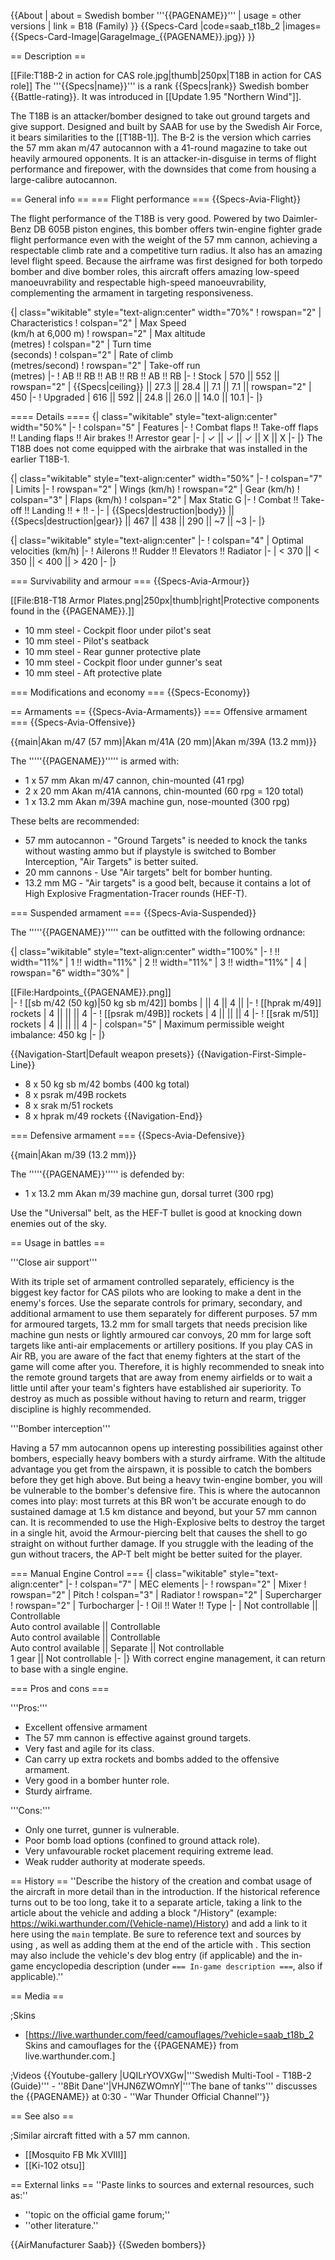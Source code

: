 {{About
| about = Swedish bomber '''{{PAGENAME}}'''
| usage = other versions
| link = B18 (Family)
}}
{{Specs-Card
|code=saab_t18b_2
|images={{Specs-Card-Image|GarageImage_{{PAGENAME}}.jpg}}
}}

== Description ==
<!-- ''In the description, the first part should be about the history of and the creation and combat usage of the aircraft, as well as its key features. In the second part, tell the reader about the aircraft in the game. Insert a screenshot of the vehicle, so that if the novice player does not remember the vehicle by name, he will immediately understand what kind of vehicle the article is talking about.'' -->
[[File:T18B-2 in action for CAS role.jpg|thumb|250px|T18B in action for CAS role]]
The '''{{Specs|name}}''' is a rank {{Specs|rank}} Swedish bomber {{Battle-rating}}. It was introduced in [[Update 1.95 "Northern Wind"]].

The T18B is an attacker/bomber designed to take out ground targets and give support. Designed and built by SAAB for use by the Swedish Air Force, it bears similarities to the [[T18B-1]]. The B-2 is the version which carries the 57 mm akan m/47 autocannon with a 41-round magazine to take out heavily armoured opponents. It is an attacker-in-disguise in terms of flight performance and firepower, with the downsides that come from housing a large-calibre autocannon.

== General info ==
=== Flight performance ===
{{Specs-Avia-Flight}}
<!-- ''Describe how the aircraft behaves in the air. Speed, manoeuvrability, acceleration and allowable loads - these are the most important characteristics of the vehicle.'' -->

The flight performance of the T18B is very good. Powered by two Daimler-Benz DB 605B piston engines, this bomber offers twin-engine fighter grade flight performance even with the weight of the 57 mm cannon, achieving a respectable climb rate and a competitive turn radius. It also has an amazing level flight speed. Because the airframe was first designed for both torpedo bomber and dive bomber roles, this aircraft offers amazing low-speed manoeuvrability and respectable high-speed manoeuvrability, complementing the armament in targeting responsiveness.

{| class="wikitable" style="text-align:center" width="70%"
! rowspan="2" | Characteristics
! colspan="2" | Max Speed<br>(km/h at 6,000 m)
! rowspan="2" | Max altitude<br>(metres)
! colspan="2" | Turn time<br>(seconds)
! colspan="2" | Rate of climb<br>(metres/second)
! rowspan="2" | Take-off run<br>(metres)
|-
! AB !! RB !! AB !! RB !! AB !! RB
|-
! Stock
| 570 || 552 || rowspan="2" | {{Specs|ceiling}} || 27.3 || 28.4 || 7.1 || 7.1 || rowspan="2" | 450
|-
! Upgraded
| 616 || 592 || 24.8 || 26.0 || 14.0 || 10.1
|-
|}

==== Details ====
{| class="wikitable" style="text-align:center" width="50%"
|-
! colspan="5" | Features
|-
! Combat flaps !! Take-off flaps !! Landing flaps !! Air brakes !! Arrestor gear
|-
| ✓ || ✓ || ✓ || X || X     <!-- ✓ -->
|-
|}
The T18B does not come equipped with the airbrake that was installed in the earlier T18B-1.

{| class="wikitable" style="text-align:center" width="50%"
|-
! colspan="7" | Limits
|-
! rowspan="2" | Wings (km/h)
! rowspan="2" | Gear (km/h)
! colspan="3" | Flaps (km/h)
! colspan="2" | Max Static G
|-
! Combat !! Take-off !! Landing !! + !! -
|-
| {{Specs|destruction|body}} || {{Specs|destruction|gear}} || 467 || 438 || 290 || ~7 || ~3
|-
|}

{| class="wikitable" style="text-align:center"
|-
! colspan="4" | Optimal velocities (km/h)
|-
! Ailerons !! Rudder !! Elevators !! Radiator
|-
| < 370 || < 350 || < 400 || > 420
|-
|}

=== Survivability and armour ===
{{Specs-Avia-Armour}}
<!-- ''Examine the survivability of the aircraft. Note how vulnerable the structure is and how secure the pilot is, whether the fuel tanks are armoured, etc. Describe the armour, if there is any, and also mention the vulnerability of other critical aircraft systems.'' -->
[[File:B18-T18 Armor Plates.png|250px|thumb|right|Protective components found in the {{PAGENAME}}.]]

* 10 mm steel - Cockpit floor under pilot's seat
* 10 mm steel - Pilot's seatback
* 10 mm steel - Rear gunner protective plate
* 10 mm steel - Cockpit floor under gunner's seat
* 10 mm steel - Aft protective plate

=== Modifications and economy ===
{{Specs-Economy}}

== Armaments ==
{{Specs-Avia-Armaments}}
=== Offensive armament ===
{{Specs-Avia-Offensive}}
<!-- ''Describe the offensive armament of the aircraft, if any. Describe how effective the cannons and machine guns are in a battle, and also what belts or drums are better to use. If there is no offensive weaponry, delete this subsection.'' -->
{{main|Akan m/47 (57 mm)|Akan m/41A (20 mm)|Akan m/39A (13.2 mm)}}

The '''''{{PAGENAME}}''''' is armed with:

* 1 x 57 mm Akan m/47 cannon, chin-mounted (41 rpg)
* 2 x 20 mm Akan m/41A cannons, chin-mounted (60 rpg = 120 total)
* 1 x 13.2 mm Akan m/39A machine gun, nose-mounted (300 rpg)

These belts are recommended:

* 57 mm autocannon - "Ground Targets" is needed to knock the tanks without wasting ammo but if playstyle is switched to Bomber Interception, "Air Targets" is better suited.
* 20 mm cannons - Use "Air targets" belt for bomber hunting.
* 13.2 mm MG - "Air targets" is a good belt, because it contains a lot of High Explosive Fragmentation-Tracer rounds (HEF-T).

=== Suspended armament ===
{{Specs-Avia-Suspended}}
<!-- ''Describe the aircraft's suspended armament: additional cannons under the wings, bombs, rockets and torpedoes. This section is especially important for bombers and attackers. If there is no suspended weaponry remove this subsection.'' -->

The '''''{{PAGENAME}}''''' can be outfitted with the following ordnance:

{| class="wikitable" style="text-align:center" width="100%"
|-
! !! width="11%" | 1 !! width="11%" | 2 !! width="11%" | 3 !! width="11%" | 4
| rowspan="6" width="30%" | <div class="ttx-image">[[File:Hardpoints_{{PAGENAME}}.png]]</div>
|-
! [[sb m/42 (50 kg)|50 kg sb m/42]] bombs
| || 4 || 4 ||
|-
! [[hprak m/49]] rockets
| 4 || || || 4
|-
! [[psrak m/49B]] rockets
| 4 || || || 4
|-
! [[srak m/51]] rockets
| 4 || || || 4
|-
| colspan="5" | Maximum permissible weight imbalance: 450 kg
|-
|}

{{Navigation-Start|Default weapon presets}}
{{Navigation-First-Simple-Line}}
* 8 x 50 kg sb m/42 bombs (400 kg total)
* 8 x psrak m/49B rockets
* 8 x srak m/51 rockets
* 8 x hprak m/49 rockets
{{Navigation-End}}

=== Defensive armament ===
{{Specs-Avia-Defensive}}
<!-- ''Defensive armament with turret machine guns or cannons, crewed by gunners. Examine the number of gunners and what belts or drums are better to use. If defensive weaponry is not available, remove this subsection.'' -->
{{main|Akan m/39 (13.2 mm)}}

The '''''{{PAGENAME}}''''' is defended by:

* 1 x 13.2 mm Akan m/39 machine gun, dorsal turret (300 rpg)

Use the "Universal" belt, as the HEF-T bullet is good at knocking down enemies out of the sky.

== Usage in battles ==
<!-- ''Describe the tactics of playing in the aircraft, the features of using aircraft in a team and advice on tactics. Refrain from creating a "guide" - do not impose a single point of view, but instead, give the reader food for thought. Examine the most dangerous enemies and give recommendations on fighting them. If necessary, note the specifics of the game in different modes (AB, RB, SB).'' -->

'''Close air support'''

With its triple set of armament controlled separately, efficiency is the biggest key factor for CAS pilots who are looking to make a dent in the enemy's forces. Use the separate controls for primary, secondary, and additional armament to use them separately for different purposes. 57 mm for armoured targets, 13.2 mm for small targets that needs precision like machine gun nests or lightly armoured car convoys, 20 mm for large soft targets like anti-air emplacements or artillery positions. If you play CAS in Air RB, you are aware of the fact that enemy fighters at the start of the game will come after you. Therefore, it is highly recommended to sneak into the remote ground targets that are away from enemy airfields or to wait a little until after your team's fighters have established air superiority. To destroy as much as possible without having to return and rearm, trigger discipline is highly recommended.

'''Bomber interception'''

Having a 57 mm autocannon opens up interesting possibilities against other bombers, especially heavy bombers with a sturdy airframe. With the altitude advantage you get from the airspawn, it is possible to catch the bombers before they get high above. But being a heavy twin-engine bomber, you will be vulnerable to the bomber's defensive fire. This is where the autocannon comes into play: most turrets at this BR won't be accurate enough to do sustained damage at 1.5 km distance and beyond, but your 57 mm cannon can. It is recommended to use the High-Explosive belts to destroy the target in a single hit, avoid the Armour-piercing belt that causes the shell to go straight on without further damage. If you struggle with the leading of the gun without tracers, the AP-T belt might be better suited for the player.

=== Manual Engine Control ===
{| class="wikitable" style="text-align:center"
|-
! colspan="7" | MEC elements
|-
! rowspan="2" | Mixer
! rowspan="2" | Pitch
! colspan="3" | Radiator
! rowspan="2" | Supercharger
! rowspan="2" | Turbocharger
|-
! Oil !! Water !! Type
|-
| Not controllable || Controllable<br>Auto control available || Controllable<br>Auto control available || Controllable<br>Auto control available || Separate || Not controllable<br>1 gear || Not controllable
|-
|}
With correct engine management, it can return to base with a single engine.

=== Pros and cons ===
<!-- ''Summarise and briefly evaluate the vehicle in terms of its characteristics and combat effectiveness. Mark its pros and cons in the bulleted list. Try not to use more than 6 points for each of the characteristics. Avoid using categorical definitions such as "bad", "good" and the like - use substitutions with softer forms such as "inadequate" and "effective".'' -->
'''Pros:'''

* Excellent offensive armament
* The 57 mm cannon is effective against ground targets.
* Very fast and agile for its class.
* Can carry up extra rockets and bombs added to the offensive armament.
* Very good in a bomber hunter role.
* Sturdy airframe.

'''Cons:'''

* Only one turret, gunner is vulnerable.
* Poor bomb load options (confined to ground attack role).
* Very unfavourable rocket placement requiring extreme lead.
* Weak rudder authority at moderate speeds.

== History ==
''Describe the history of the creation and combat usage of the aircraft in more detail than in the introduction. If the historical reference turns out to be too long, take it to a separate article, taking a link to the article about the vehicle and adding a block "/History" (example: <nowiki>https://wiki.warthunder.com/(Vehicle-name)/History</nowiki>) and add a link to it here using the <code>main</code> template. Be sure to reference text and sources by using <code><nowiki><ref></ref></nowiki></code>, as well as adding them at the end of the article with <code><nowiki><references /></nowiki></code>. This section may also include the vehicle's dev blog entry (if applicable) and the in-game encyclopedia description (under <code><nowiki>=== In-game description ===</nowiki></code>, also if applicable).''

== Media ==
<!-- ''Excellent additions to the article would be video guides, screenshots from the game, and photos.'' -->

;Skins

* [https://live.warthunder.com/feed/camouflages/?vehicle=saab_t18b_2 Skins and camouflages for the {{PAGENAME}} from live.warthunder.com.]

;Videos
{{Youtube-gallery
|UQILrYOVXGw|'''Swedish Multi-Tool - T18B-2 (Guide)''' - ''8Bit Dane''|VHJN6ZWOmnY|'''The bane of tanks''' discusses the {{PAGENAME}} at 0:30 - ''War Thunder Official Channel''}}

== See also ==
<!-- ''Links to the articles on the War Thunder Wiki that you think will be useful for the reader, for example:''
* ''reference to the series of the aircraft;''
* ''links to approximate analogues of other nations and research trees.'' -->

;Similar aircraft fitted with a 57 mm cannon.

* [[Mosquito FB Mk XVIII]]
* [[Ki-102 otsu]]

== External links ==
''Paste links to sources and external resources, such as:''

* ''topic on the official game forum;''
* ''other literature.''

{{AirManufacturer Saab}}
{{Sweden bombers}}
